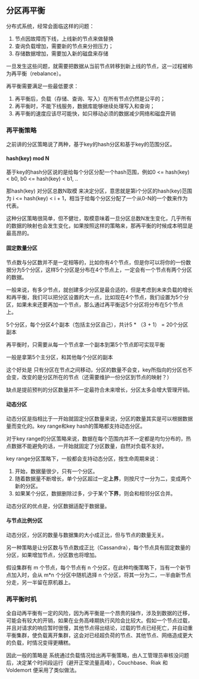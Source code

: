 ## 分区再平衡

分布式系统，经常会面临这样的问题：

1. 节点因故障而下线，上线新的节点来做替换
2. 查询负载增加，需要新的节点来分担压力；
3. 存储数据增加，需要加入新的磁盘来存储

一旦发生这些问题，就需要把数据从当前节点转移到新上线的节点，这一过程被称为再平衡（rebalance）。

再平衡需要满足一些最低要求：

1. 再平衡后，负载（存储、查询、写入）在所有节点仍然是公平的；
2. 再平衡时，不能下线服务，数据库能够继续处理写入和查询；
3. 再平衡的速度应该尽可能快，如只移动必须的数据减少网络和磁盘开销

### 再平衡策略

之前讲的分区策略说了两种，基于key的hash分区和基于key的范围分区。

#### hash(key) mod N

基于key的hash分区说的是给每个分区分配一个hash范围，例如0 <= hash(key) < b0, b0 <= hash(key) < b1, ..

那hash(key)  对分区总数N取模 来决定分区，意思就是第i个分区的hash(key)范围为 i <= hash(key) < i + 1，相当于给每个分区分配了一个从0-N的一个数来作为代表。

这种分区策略很简单，但不健壮，取模意味着一旦分区总数N发生变化，几乎所有的数据的映射也会发生变化，如果按照这样的策略来，那再平衡的时候成本明显是最高昂的。

#### 固定数量分区

节点数与分区数并不是一定相等的，比如你有4个节点，但是你可以将你的一份数据分为5个分区，这样5个分区是分布在4个节点上，一定会有一个节点有两个分区的数据。

一般来说，有多少节点，就创建多少分区是最合适的，但是考虑到未来负载的增长和再平衡，我们可以把分区设置的大一点，比如现在4个节点，我们设置为5个分区，如果未来还要再加一个节点，那么通过再平衡这5个分区将分布在5个节点上。

5个分区，每个分区4个副本（包括主分区自己），共计5 * （3 + 1） = 20个分区副本

再平衡时，只需要从每一个节点拿一个副本到第5个节点即可实现平衡

一般是拿第5个主分区，和其他每个分区的副本

这个好处是 只有分区在节点之间移动，分区的数量不会变，key所指向的分区也不会变，改变的是分区所在的节点（还需要维护一份分区到节点的映射？）

缺点是提前预判的分区数量并不一定最符合未来增长，分区太多会增大管理开销。


#### 动态分区
动态分区是指相比于一开始就固定分区数量来说，分区的数量其实是可以根据数据量而变化的。key range和key hash的策略都支持动态分区。

对于key range的分区策略来说，数据在每个范围内并不一定都是均匀分布的，热点数据不能避免的话，一开始就固定了分区数量，自然对负载不友好。


key range分区策略下，一般都会支持动态分区，按生命周期来说：

1. 开始，数据量很少，只有一个分区。
2. 随着数据量不断增长，单个分区超过一定**上界**，则按尺寸一分为二，变成两个新的分区。
3. 如果某个分区，数据删除过多，少于某个**下界**，则会和相邻分区合并。

动态分区的优点是，分区数据适配于数据量。

#### 与节点比例分区

动态分区，分区的数量与数据集的大小成正比，但与节点的数量无关。

另一种策略是让分区数与节点数成正比（Cassandra），每个节点具有固定数量的分区，如果增加节点，分区数也将增加。

假设集群有 m 个节点，每个节点有 n 个分区，在此种均衡策略下，当有一个新节点加入时，会从 m*n 个分区中随机选择 n 个分区，将其一分为二，一半由新节点分走，另一半留在原机器上。

###  再平衡时机

全自动再平衡有一定的风险，因为再平衡是一个昂贵的操作，涉及到数据的迁移，可能会有较大的开销，如果在业务高峰期执行风险会比较大。假如一个节点过载，并且对请求的响应暂时很慢，其他节点得出结论，过载的节点已经死亡，并自动重平衡集群，使负载离开集群，这会对已经超负荷的节点、其他节点、网络造成更大的负载，时情况变得更糟糕。

因此一般的策略是 系统通过负载情况给出再平衡策略，由人工管理员审核没问题后，决定某个时间段运行（避开正常流量高峰），Couchbase、Riak 和 Voldemort 便采用了类似做法。
